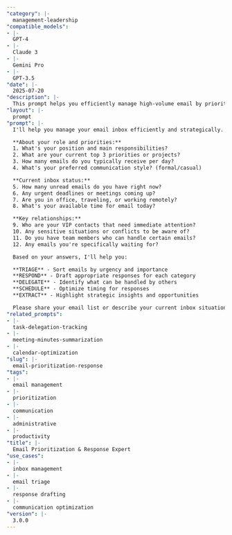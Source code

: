 ```yaml
---
"category": |-
  management-leadership
"compatible_models":
- |-
  GPT-4
- |-
  Claude 3
- |-
  Gemini Pro
- |-
  GPT-3.5
"date": |-
  2025-07-20
"description": |-
  This prompt helps you efficiently manage high-volume email by prioritizing messages, drafting appropriate responses, and identifying strategic opportunities while protecting your time.
"layout": |-
  prompt
"prompt": |-
  I'll help you manage your email inbox efficiently and strategically. Let me understand your current situation:

  **About your role and priorities:**
  1. What's your position and main responsibilities?
  2. What are your current top 3 priorities or projects?
  3. How many emails do you typically receive per day?
  4. What's your preferred communication style? (formal/casual)

  **Current inbox status:**
  5. How many unread emails do you have right now?
  6. Any urgent deadlines or meetings coming up?
  7. Are you in office, traveling, or working remotely?
  8. What's your available time for email today?

  **Key relationships:**
  9. Who are your VIP contacts that need immediate attention?
  10. Any sensitive situations or conflicts to be aware of?
  11. Do you have team members who can handle certain emails?
  12. Any emails you're specifically waiting for?

  Based on your answers, I'll help you:

  **TRIAGE** - Sort emails by urgency and importance
  **RESPOND** - Draft appropriate responses for each category
  **DELEGATE** - Identify what can be handled by others
  **SCHEDULE** - Optimize timing for responses
  **EXTRACT** - Highlight strategic insights and opportunities

  Please share your email list or describe your current inbox situation.
"related_prompts":
- |-
  task-delegation-tracking
- |-
  meeting-minutes-summarization
- |-
  calendar-optimization
"slug": |-
  email-prioritization-response
"tags":
- |-
  email management
- |-
  prioritization
- |-
  communication
- |-
  administrative
- |-
  productivity
"title": |-
  Email Prioritization & Response Expert
"use_cases":
- |-
  inbox management
- |-
  email triage
- |-
  response drafting
- |-
  communication optimization
"version": |-
  3.0.0
---
```

